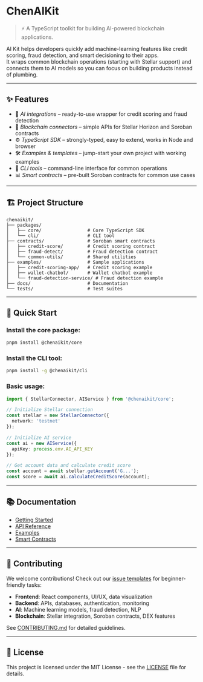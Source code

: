 # ChenAIKit

> ⚡ A TypeScript toolkit for building AI-powered blockchain applications.

AI Kit helps developers quickly add machine-learning features like credit scoring, fraud detection, and smart decisioning to their apps.  
It wraps common blockchain operations (starting with Stellar support) and connects them to AI models so you can focus on building products instead of plumbing.

---

## ✨ Features

- 🧠 *AI integrations* – ready-to-use wrapper for credit scoring and fraud detection
- 🔗 *Blockchain connectors* – simple APIs for Stellar Horizon and Soroban contracts
- ⚙ *TypeScript SDK* – strongly-typed, easy to extend, works in Node and browser
- 🛠 *Examples & templates* – jump-start your own project with working examples
- 🎯 *CLI tools* – command-line interface for common operations
- 📊 *Smart contracts* – pre-built Soroban contracts for common use cases

---

## 🏗️ Project Structure

```
chenaikit/
├── packages/
│   ├── core/                 # Core TypeScript SDK
│   └── cli/                  # CLI tool
├── contracts/                # Soroban smart contracts
│   ├── credit-score/         # Credit scoring contract
│   ├── fraud-detect/         # Fraud detection contract
│   └── common-utils/         # Shared utilities
├── examples/                 # Sample applications
│   ├── credit-scoring-app/   # Credit scoring example
│   ├── wallet-chatbot/       # Wallet chatbot example
│   └── fraud-detection-service/ # Fraud detection example
├── docs/                     # Documentation
└── tests/                    # Test suites
```

---

## 🚀 Quick Start

### Install the core package:

```bash
pnpm install @chenaikit/core
```

### Install the CLI tool:

```bash
pnpm install -g @chenaikit/cli
```

### Basic usage:

```typescript
import { StellarConnector, AIService } from '@chenaikit/core';

// Initialize Stellar connection
const stellar = new StellarConnector({
  network: 'testnet'
});

// Initialize AI service
const ai = new AIService({
  apiKey: process.env.AI_API_KEY
});

// Get account data and calculate credit score
const account = await stellar.getAccount('G...');
const score = await ai.calculateCreditScore(account);
```

---

## 📚 Documentation

- [Getting Started](docs/getting-started.md)
- [API Reference](docs/api-reference.md)
- [Examples](examples/)
- [Smart Contracts](contracts/)

---

## 🤝 Contributing

We welcome contributions! Check out our [issue templates](.github/ISSUE_TEMPLATE/) for beginner-friendly tasks:

- **Frontend**: React components, UI/UX, data visualization
- **Backend**: APIs, databases, authentication, monitoring
- **AI**: Machine learning models, fraud detection, NLP
- **Blockchain**: Stellar integration, Soroban contracts, DEX features

See [CONTRIBUTING.md](CONTRIBUTING.md) for detailed guidelines.

---

## 📄 License

This project is licensed under the MIT License - see the [LICENSE](LICENSE) file for details.
